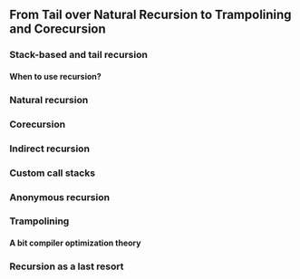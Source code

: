 ## From Tail over Natural Recursion to Trampolining and Corecursion

### Stack-based and tail recursion

#### When to use recursion?

### Natural recursion

### Corecursion

### Indirect recursion

### Custom call stacks

### Anonymous recursion

### Trampolining

#### A bit compiler optimization theory

### Recursion as a last resort
